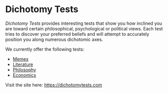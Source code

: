 # Dichotomy Tests
_Dichotomy Tests_ provides interesting tests that show you how inclined you are toward certain philosophical, psychological or political views. Each test tries to discover your preferred beliefs and will attempt to accurately position you along numerous dichotomic axes.

We currently offer the following tests:

* [Memes](https://dichotomytests.com/test.html?id=4)
* [Literature](https://dichotomytests.com/test.html?id=3)
* [Philosophy](https://dichotomytests.com/test.html?id=0)
* [Economics](https://dichotomytests.com/test.html?id=1)

Visit the site here: <https://dichotomytests.com>
